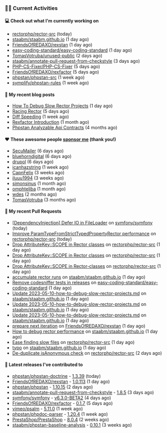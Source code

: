 ### 👨‍💻 Current Activities


#### 💻 Check out what I'm currently working on

- [rectorphp/rector-src](https://github.com/rectorphp/rector-src) (today)
- [staabm/staabm.github.io](https://github.com/staabm/staabm.github.io) (1 day ago)
- [FriendsOfREDAXO/rexstan](https://github.com/FriendsOfREDAXO/rexstan) (1 day ago)
- [easy-coding-standard/easy-coding-standard](https://github.com/easy-coding-standard/easy-coding-standard) (1 day ago)
- [TomasVotruba/unused-public](https://github.com/TomasVotruba/unused-public) (2 days ago)
- [staabm/annotate-pull-request-from-checkstyle](https://github.com/staabm/annotate-pull-request-from-checkstyle) (3 days ago)
- [PHP-CS-Fixer/PHP-CS-Fixer](https://github.com/PHP-CS-Fixer/PHP-CS-Fixer) (5 days ago)
- [FriendsOfREDAXO/rexfactor](https://github.com/FriendsOfREDAXO/rexfactor) (5 days ago)
- [phpstan/phpstan-src](https://github.com/phpstan/phpstan-src) (1 week ago)
- [symplify/phpstan-rules](https://github.com/symplify/phpstan-rules) (1 week ago)


#### 📜 My recent blog posts

- [How To Debug Slow Rector Projects](https://staabm.github.io/2023/05/10/how-to-debug-slow-rector-projects.html) (1 day ago)
- [Racing Rector](https://staabm.github.io/2023/05/06/racing-rector.html) (5 days ago)
- [Diff Speeding](https://staabm.github.io/2023/05/01/diff-speeding.html) (1 week ago)
- [Rexfactor Introduction](https://staabm.github.io/2023/04/09/rexfactor-introduction.html) (1 month ago)
- [Phpstan Analyzable Api Contracts](https://staabm.github.io/2022/12/29/phpstan-analyzable-api-contracts.html) (4 months ago)


#### ❤️ These awesome people [sponsor me](https://github.com/sponsors/staabm) (thank you!)

- [SecuMailer](https://github.com/SecuMailer) (6 days ago)
- [bluehorndigital](https://github.com/bluehorndigital) (6 days ago)
- [drupol](https://github.com/drupol) (6 days ago)
- [icanhazstring](https://github.com/icanhazstring) (1 week ago)
- [CapnFelix](https://github.com/CapnFelix) (3 weeks ago)
- [iluuu1994](https://github.com/iluuu1994) (3 weeks ago)
- [simonsinus](https://github.com/simonsinus) (1 month ago)
- [omphteliba](https://github.com/omphteliba) (1 month ago)
- [wdes](https://github.com/wdes) (2 months ago)
- [TomasVotruba](https://github.com/TomasVotruba) (3 months ago)


#### 🔨 My recent Pull Requests

- [[DependencyInjection] Defer IO in FileLoader](https://github.com/symfony/symfony/pull/50298) on [symfony/symfony](https://github.com/symfony/symfony) (today)
- [Improve ParamTypeFromStrictTypedPropertyRector performance](https://github.com/rectorphp/rector-src/pull/3795) on [rectorphp/rector-src](https://github.com/rectorphp/rector-src) (today)
- [Drop AttributeKey::SCOPE in Rector classes](https://github.com/rectorphp/rector-src/pull/3792) on [rectorphp/rector-src](https://github.com/rectorphp/rector-src) (1 day ago)
- [Drop AttributeKey::SCOPE in Rector classes](https://github.com/rectorphp/rector-src/pull/3791) on [rectorphp/rector-src](https://github.com/rectorphp/rector-src) (1 day ago)
- [Drop AttributeKey::SCOPE in Rector-classes](https://github.com/rectorphp/rector-src/pull/3790) on [rectorphp/rector-src](https://github.com/rectorphp/rector-src) (1 day ago)
- [accumulate rector runs](https://github.com/staabm/staabm.github.io/pull/76) on [staabm/staabm.github.io](https://github.com/staabm/staabm.github.io) (1 day ago)
- [Remove codesniffer tests in releases](https://github.com/easy-coding-standard/easy-coding-standard/pull/82) on [easy-coding-standard/easy-coding-standard](https://github.com/easy-coding-standard/easy-coding-standard) (1 day ago)
- [Update 2023-05-10-how-to-debug-slow-rector-projects.md](https://github.com/staabm/staabm.github.io/pull/75) on [staabm/staabm.github.io](https://github.com/staabm/staabm.github.io) (1 day ago)
- [Update 2023-05-10-how-to-debug-slow-rector-projects.md](https://github.com/staabm/staabm.github.io/pull/74) on [staabm/staabm.github.io](https://github.com/staabm/staabm.github.io) (1 day ago)
- [Update 2023-05-10-how-to-debug-slow-rector-projects.md](https://github.com/staabm/staabm.github.io/pull/73) on [staabm/staabm.github.io](https://github.com/staabm/staabm.github.io) (1 day ago)
- [prepare next iteration](https://github.com/FriendsOfREDAXO/rexstan/pull/499) on [FriendsOfREDAXO/rexstan](https://github.com/FriendsOfREDAXO/rexstan) (1 day ago)
- [How to debug rector performance](https://github.com/staabm/staabm.github.io/pull/72) on [staabm/staabm.github.io](https://github.com/staabm/staabm.github.io) (1 day ago)
- [Ease finding slow files](https://github.com/rectorphp/rector-src/pull/3785) on [rectorphp/rector-src](https://github.com/rectorphp/rector-src) (1 day ago)
- [typo](https://github.com/staabm/staabm.github.io/pull/71) on [staabm/staabm.github.io](https://github.com/staabm/staabm.github.io) (1 day ago)
- [De-duplicate isAnonymous check](https://github.com/rectorphp/rector-src/pull/3782) on [rectorphp/rector-src](https://github.com/rectorphp/rector-src) (2 days ago)


#### 🔭 Latest releases I've contributed to

- [phpstan/phpstan-doctrine](https://github.com/phpstan/phpstan-doctrine) - [1.3.39](https://github.com/phpstan/phpstan-doctrine/releases/tag/1.3.39) (today)
- [FriendsOfREDAXO/rexstan](https://github.com/FriendsOfREDAXO/rexstan) - [1.0.113](https://github.com/FriendsOfREDAXO/rexstan/releases/tag/1.0.113) (1 day ago)
- [phpstan/phpstan](https://github.com/phpstan/phpstan) - [1.10.15](https://github.com/phpstan/phpstan/releases/tag/1.10.15) (2 days ago)
- [staabm/annotate-pull-request-from-checkstyle](https://github.com/staabm/annotate-pull-request-from-checkstyle) - [1.8.5](https://github.com/staabm/annotate-pull-request-from-checkstyle/releases/tag/1.8.5) (3 days ago)
- [symfony/symfony](https://github.com/symfony/symfony) - [v6.3.0-BETA2](https://github.com/symfony/symfony/releases/tag/v6.3.0-BETA2) (4 days ago)
- [FriendsOfREDAXO/rexfactor](https://github.com/FriendsOfREDAXO/rexfactor) - [0.1.7](https://github.com/FriendsOfREDAXO/rexfactor/releases/tag/0.1.7) (5 days ago)
- [vimeo/psalm](https://github.com/vimeo/psalm) - [5.11.0](https://github.com/vimeo/psalm/releases/tag/5.11.0) (1 week ago)
- [phpstan/phpdoc-parser](https://github.com/phpstan/phpdoc-parser) - [1.20.4](https://github.com/phpstan/phpdoc-parser/releases/tag/1.20.4) (1 week ago)
- [PrestaShop/PrestaShop](https://github.com/PrestaShop/PrestaShop) - [8.0.4](https://github.com/PrestaShop/PrestaShop/releases/tag/8.0.4) (2 weeks ago)
- [staabm/phpstan-baseline-analysis](https://github.com/staabm/phpstan-baseline-analysis) - [0.10.1](https://github.com/staabm/phpstan-baseline-analysis/releases/tag/0.10.1) (3 weeks ago)
